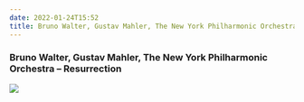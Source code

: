 ```yaml
---
date: 2022-01-24T15:52
title: Bruno Walter, Gustav Mahler, The New York Philharmonic Orchestra – Resurrection
---
```

### Bruno Walter, Gustav Mahler, The New York Philharmonic Orchestra – Resurrection
[![](https://i.discogs.com/hX3EESb-1RMKnmW1WfLgR3UK6_wAD3WQ0gInF9juopU/rs:fit/g:sm/q:90/h:593/w:600/czM6Ly9kaXNjb2dz/LWltYWdlcy9SLTM5/ODE1MTUtMTU3MTU0/NTgwNi05NzU5Lmpw/ZWc.jpeg)][1] 

[1]: https://www.discogs.com/release/3981515
